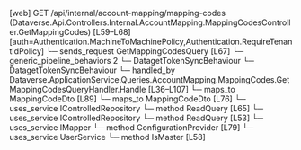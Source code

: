 [web] GET /api/internal/account-mapping/mapping-codes  (Dataverse.Api.Controllers.Internal.AccountMapping.MappingCodesController.GetMappingCodes)  [L59–L68] [auth=Authentication.MachineToMachinePolicy,Authentication.RequireTenantIdPolicy]
  └─ sends_request GetMappingCodesQuery [L67]
    └─ generic_pipeline_behaviors 2
      └─ DatagetTokenSyncBehaviour
      └─ DatagetTokenSyncBehaviour
    └─ handled_by Dataverse.ApplicationService.Queries.AccountMapping.MappingCodes.GetMappingCodesQueryHandler.Handle [L36–L107]
      └─ maps_to MappingCodeDto [L89]
      └─ maps_to MappingCodeDto [L76]
      └─ uses_service IControlledRepository<ExcludedMappingCode>
        └─ method ReadQuery [L65]
      └─ uses_service IControlledRepository<MappingCode>
        └─ method ReadQuery [L53]
      └─ uses_service IMapper
        └─ method ConfigurationProvider [L79]
      └─ uses_service UserService
        └─ method IsMaster [L58]

